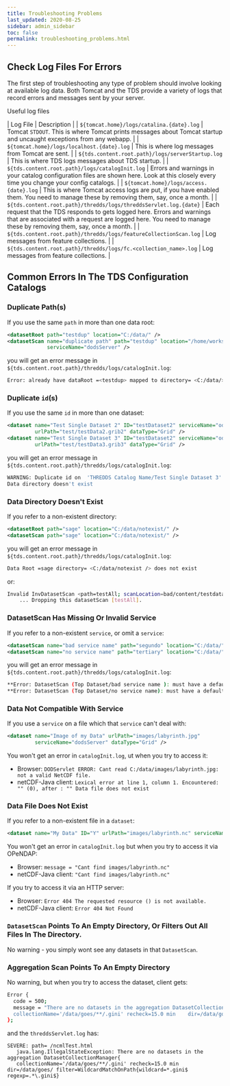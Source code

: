 ```yaml
---
title: Troubleshooting Problems
last_updated: 2020-08-25
sidebar: admin_sidebar
toc: false
permalink: troubleshooting_problems.html
---
```


## Check Log Files For Errors

The first step of troubleshooting any type of problem should involve looking at available log data.
Both Tomcat and the TDS provide a variety of logs that record errors and messages sent by your server.

Useful log files

| Log File | Description |
| `${tomcat.home}/logs/catalina.{date}.log` | Tomcat `STDOUT`. This is where Tomcat prints messages about Tomcat startup and uncaught exceptions from any webapp. |
| `${tomcat.home}/logs/localhost.{date}.log` | This is where log messages from Tomcat are sent. |
| `${tds.content.root.path}/logs/serverStartup.log` | This is where TDS logs messages about TDS startup. |
| `${tds.content.root.path}/logs/catalogInit.log` | Errors and warnings in your catalog configuration files are shown here. Look at this closely every time you change your config catalogs. |
| `${tomcat.home}/logs/access.{date}.log` | This is where Tomcat access logs are put, if you have enabled them. You need to manage these by removing them, say, once a month. |
| `${tds.content.root.path}/thredds/logs/threddsServlet.log.{date}` | Each request that the TDS responds to gets logged here. Errors and warnings that are associated with a request are logged here. You need to manage these by removing them, say, once a month. |
| `${tds.content.root.path}/thredds/logs/featureCollectionScan.log` | Log messages from feature collections. |
| `${tds.content.root.path}/thredds/logs/fc.<collection_name>.log` | Log messages from feature collections. |

## Common Errors In The TDS Configuration Catalogs

### Duplicate Path(s)

If you use the same `path` in more than one data root:

~~~xml
<datasetRoot path="testdup" location="C:/data/" />
<datasetScan name="duplicate path" path="testdup" location="/home/workshop/data/" 
             serviceName="dodsServer" />
~~~

you will get an error message in `${tds.content.root.path}/thredds/logs/catalogInit.log`:

~~~bash
Error: already have dataRoot =<testdup> mapped to directory= <C:/data/> wanted to map to=</home/workshop/data/> in catalog
~~~

### Duplicate `id`(s)

If you use the same `id` in more than one dataset:

~~~xml
<dataset name="Test Single Dataset 2" ID="testDataset2" serviceName="odap" 
         urlPath="test/testData2.grib2" dataType="Grid" />
<dataset name="Test Single Dataset 3" ID="testDataset2" serviceName="odap" 
         urlPath="test/testData3.grib3" dataType="Grid" />
~~~

you will get an error message in `${tds.content.root.path}/thredds/logs/catalogInit.log`:

~~~bash
WARNING: Duplicate id on  'THREDDS Catalog Name/Test Single Dataset 3' id= 'testDataset2'
Data directory doesn't exist
~~~

### Data Directory Doesn't Exist

If you refer to a non-existent directory:

~~~xml
<datasetRoot path="sage" location="C:/data/notexist/" />
<datasetScan path="sage" location="C:/data/notexist/" />
~~~

you will get an error message in `${tds.content.root.path}/thredds/logs/catalogInit.log`:

~~~bash
Data Root =sage directory= <C:/data/notexist /> does not exist
~~~

or:

~~~bash
Invalid InvDatasetScan <path=testAll; scanLocation=bad/content/testdata>: CrawlableDataset for scanLocation does not exist.
    ... Dropping this datasetScan [testAll].
~~~

### DatasetScan Has Missing Or Invalid Service

If you refer to a non-existent `service`, or omit a `service`:

~~~xml
<datasetScan name="bad service name" path="segundo" location="C:/data/" serviceName="badd" />
<datasetScan name="no service name" path="tertiary" location="C:/data/" />
~~~

you will get an error message in `${tds.content.root.path}/thredds/logs/catalogInit.log`:

~~~bash
**Error: DatasetScan (Top Dataset/bad service name ): must have a default service
**Error: DatasetScan (Top Dataset/no service name): must have a default service
~~~

### Data Not Compatible With Service

If you use a `service` on a file which that `service` can't deal with:

~~~xml
<dataset name="Image of my Data" urlPath="images/labyrinth.jpg" 
         serviceName="dodsServer" dataType="Grid" />
~~~

You won't get an error in `catalogInit.log`, ut when you try to access it:

* Browser: `DODServlet ERROR: Cant read C:/data/images/labyrinth.jpg: not a valid NetCDF file.`
* netCDF-Java client: `Lexical error at line 1, column 1. Encountered: "" (0), after : "" Data file does not exist`

### Data File Does Not Exist

If you refer to a non-existent file in a `dataset`:

~~~xml
<dataset name="My Data" ID="Y" urlPath="images/labyrinth.nc" serviceName="dodsServer" dataType="Grid" />
~~~

You won't get an error in `catalogInit.log` but when you try to access it via OPeNDAP:

* Browser: `message = "Cant find images/labyrinth.nc"`
* netCDF-Java client: `"Cant find images/labyrinth.nc"`

If you try to access it via an HTTP server:

* Browser: `Error 404 The requested resource () is not available.`
* netCDF-Java client: `Error 404 Not Found`

### `DatasetScan` Points To An Empty Directory, Or Filters Out All Files In The Directory.

No warning - you simply wont see any datasets in that `DatasetScan`.

### Aggregation Scan Points To An Empty Directory

No warning, but when you try to access the dataset, client gets:

~~~bash
Error {     
  code = 500;      
  message = "There are no datasets in the aggregation DatasetCollectionManager { 
  collectionName='/data/goes/**/.gini' recheck=15.0 min    dir=/data/goes/ filter=WildcardMatchOnPath{wildcard=*.gini$ regexp=.*\.gini$}";  
};
~~~

and the `threddsServlet.log` has:

~~~
SEVERE: path= /ncmlTest.html 
   java.lang.IllegalStateException: There are no datasets in the aggregation DatasetCollectionManager{   
   collectionName='/data/goes/**/.gini' recheck=15.0 min dir=/data/goes/ filter=WildcardMatchOnPath{wildcard=*.gini$   regexp=.*\.gini$}
~~~